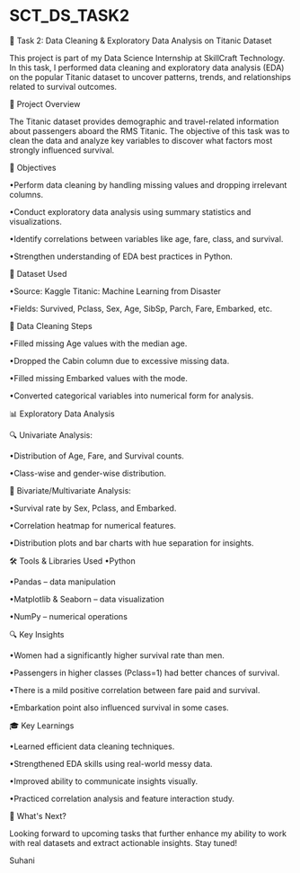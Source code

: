 # SCT_DS_TASK2
🚢 Task 2: Data Cleaning & Exploratory Data Analysis on Titanic Dataset

This project is part of my Data Science Internship at SkillCraft Technology. In this task, I performed data cleaning and exploratory data analysis (EDA) on the popular Titanic dataset to uncover patterns, trends, and relationships related to survival outcomes.

📝 Project Overview

The Titanic dataset provides demographic and travel-related information about passengers aboard the RMS Titanic. The objective of this task was to clean the data and analyze key variables to discover what factors most strongly influenced survival.

🎯 Objectives

•Perform data cleaning by handling missing values and dropping irrelevant columns.

•Conduct exploratory data analysis using summary statistics and visualizations.

•Identify correlations between variables like age, fare, class, and survival.

•Strengthen understanding of EDA best practices in Python.

📁 Dataset Used

•Source: Kaggle Titanic: Machine Learning from Disaster

•Fields: Survived, Pclass, Sex, Age, SibSp, Parch, Fare, Embarked, etc.

🧹 Data Cleaning Steps

•Filled missing Age values with the median age.

•Dropped the Cabin column due to excessive missing data.

•Filled missing Embarked values with the mode.

•Converted categorical variables into numerical form for analysis.

📊 Exploratory Data Analysis

🔍 Univariate Analysis:

•Distribution of Age, Fare, and Survival counts.

•Class-wise and gender-wise distribution.

🧩 Bivariate/Multivariate Analysis:

•Survival rate by Sex, Pclass, and Embarked.

•Correlation heatmap for numerical features.

•Distribution plots and bar charts with hue separation for insights.

🛠️ Tools & Libraries Used
•Python

•Pandas – data manipulation

•Matplotlib & Seaborn – data visualization

•NumPy – numerical operations

🔍 Key Insights

•Women had a significantly higher survival rate than men.

•Passengers in higher classes (Pclass=1) had better chances of survival.

•There is a mild positive correlation between fare paid and survival.

•Embarkation point also influenced survival in some cases.

🎓 Key Learnings

•Learned efficient data cleaning techniques.

•Strengthened EDA skills using real-world messy data.

•Improved ability to communicate insights visually.

•Practiced correlation analysis and feature interaction study.


🚀 What's Next?

Looking forward to upcoming tasks that further enhance my ability to work with real datasets and extract actionable insights. Stay tuned!

Suhani
